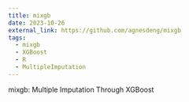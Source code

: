 ```yaml
---
title: mixgb
date: 2023-10-26
external_link: https://github.com/agnesdeng/mixgb
tags:
  - mixgb
  - XGBoost
  - R
  - MultipleImputation
---
```


mixgb: Multiple Imputation Through XGBoost

<!--more-->
